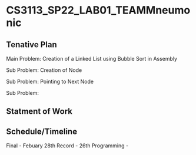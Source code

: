 # CS3113_SP22_LAB01_TEAMMneumonic

## Tenative Plan 
Main Problem: Creation of a Linked List using Bubble Sort in Assembly 

Sub Problem: Creation of Node

Sub Problem: Pointing to Next Node 

Sub Problem: 


## Statment of Work 


## Schedule/Timeline 
 Final - Febuary 28th 
 Record - 26th
 Programming - 
 
